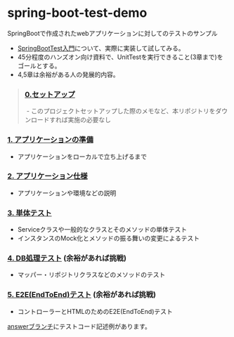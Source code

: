 # spring-boot-test-demo

SpringBootで作成されたwebアプリケーションに対してのテストのサンプル

 - [SpringBootTest入門](https://www.slideshare.net/techblogyahoo/springboottest)について、実際に実装して試してみる。
 - 45分程度のハンズオン向け資料で、UnitTestを実行できること(3章まで)をゴールとする。
 - 4,5章は余裕がある人の発展的内容。

> ### [0.セットアップ](docs/setup.md)
>  - このプロジェクトセットアップした際のメモなど、本リポジトリをダウンロードすれば実施の必要なし

### [1. アプリケーションの準備](docs/ready.md)
 - アプリケーションをローカルで立ち上げるまで

### [2. アプリケーション仕様](docs/system.md)
 - アプリケーションや環境などの説明
 
### [3. 単体テスト](docs/test_unit.md)
 - Serviceクラスや一般的なクラスとそのメソッドの単体テスト
 - インスタンスのMock化とメソッドの振る舞いの変更によるテスト
 
### [4. DB処理テスト](docs/test_db.md) (余裕があれば挑戦)
 - マッパー・リポジトリクラスなどのメソッドのテスト
 
### [5. E2E(EndToEnd)テスト](docs/test_e2e.md) (余裕があれば挑戦)
 - コントローラーとHTMLのためのE2E(EndToEnd)テスト


[answerブランチ](https://github.com/inosy22/spring-boot-test-demo/tree/answer/src/test/java/com/example/springboottestdemo)にテストコード記述例があります。
